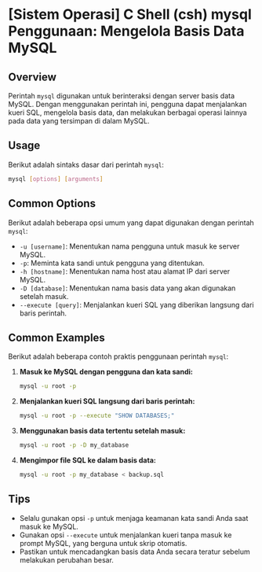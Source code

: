 # [Sistem Operasi] C Shell (csh) mysql Penggunaan: Mengelola Basis Data MySQL

## Overview
Perintah `mysql` digunakan untuk berinteraksi dengan server basis data MySQL. Dengan menggunakan perintah ini, pengguna dapat menjalankan kueri SQL, mengelola basis data, dan melakukan berbagai operasi lainnya pada data yang tersimpan di dalam MySQL.

## Usage
Berikut adalah sintaks dasar dari perintah `mysql`:

```bash
mysql [options] [arguments]
```

## Common Options
Berikut adalah beberapa opsi umum yang dapat digunakan dengan perintah `mysql`:

- `-u [username]`: Menentukan nama pengguna untuk masuk ke server MySQL.
- `-p`: Meminta kata sandi untuk pengguna yang ditentukan.
- `-h [hostname]`: Menentukan nama host atau alamat IP dari server MySQL.
- `-D [database]`: Menentukan nama basis data yang akan digunakan setelah masuk.
- `--execute [query]`: Menjalankan kueri SQL yang diberikan langsung dari baris perintah.

## Common Examples
Berikut adalah beberapa contoh praktis penggunaan perintah `mysql`:

1. **Masuk ke MySQL dengan pengguna dan kata sandi:**
   ```bash
   mysql -u root -p
   ```

2. **Menjalankan kueri SQL langsung dari baris perintah:**
   ```bash
   mysql -u root -p --execute "SHOW DATABASES;"
   ```

3. **Menggunakan basis data tertentu setelah masuk:**
   ```bash
   mysql -u root -p -D my_database
   ```

4. **Mengimpor file SQL ke dalam basis data:**
   ```bash
   mysql -u root -p my_database < backup.sql
   ```

## Tips
- Selalu gunakan opsi `-p` untuk menjaga keamanan kata sandi Anda saat masuk ke MySQL.
- Gunakan opsi `--execute` untuk menjalankan kueri tanpa masuk ke prompt MySQL, yang berguna untuk skrip otomatis.
- Pastikan untuk mencadangkan basis data Anda secara teratur sebelum melakukan perubahan besar.